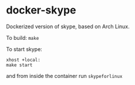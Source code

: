 # docker-skype

Dockerized version of skype, based on Arch Linux.

To build:
`make`

To start skype:
```
xhost +local:
make start
```
and from inside the container run
`skypeforlinux`
